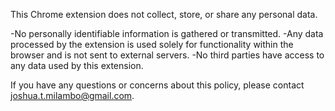 This Chrome extension does not collect, store, or share any personal data.

-No personally identifiable information is gathered or transmitted.
-Any data processed by the extension is used solely for functionality within the browser and is not sent to external servers.
-No third parties have access to any data used by this extension.

If you have any questions or concerns about this policy, please contact joshua.t.milambo@gmail.com.